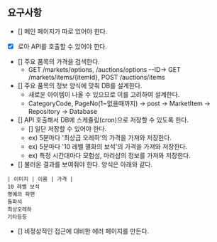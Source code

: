 ## 요구사항

- [] 메인 페이지가 따로 있어야 한다.
- [x] 로아 API를 호출할 수 있어야 한다.
- [] 주요 품목의 가격을 검색한다.
  - GET /markets/options, /auctions/options --ID-> GET /markets/items/{itemId}, POST /auctions/items
- [] 주요 품목의 정보 양식에 맞춰 DB를 설계한다.
  - 새로운 아이템이 나올 수 있으므로 이를 고려하여 설계한다.
  - CategoryCode, PageNo(1~없을때까지) -> post -> MarketItem -> Repository -> Database
- [] API 호출해서 DB에 스케쥴링(cron)으로 저장할 수 있도록 한다.
  - [] 일단 저장할 수 있어야 한다.
  - ex) 5분마다 '최상급 오레하'의 가격을 가져와 저장한다.
  - ex) 5분마다 '10 레벨 멸화의 보석'의 가격을 가져와 저장한다.
  - ex) 특정 시간대마다 모험섬, 마리샵의 정보를 가져와 저장한다.
- [] 불러온 결과를 보여줘야 한다. 양식은 아래와 같다.
```
| 이미지 | 이름 | 가격 |
10 레벨 보석
명예의 파편
돌파석
최상오레하
기타등등
```
- [] 비정상적인 접근에 대비한 에러 페이지를 만든다.